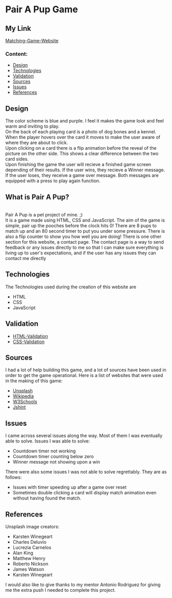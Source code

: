 # Pair A Pup Game 

## My Link
[Matching-Game-Website](https://benjamin-joe.github.io/matching-game/)

### Content:
* [Design](#Design)
* [Technologies](#Technologies)
* [Validation](#Validation)
* [Sources](#Sources)
* [Issues](#Issues)
* [References](#References)



## Design
The color scheme is blue and purple. I feel it makes the game look and feel warm and inviting to play.<br>
On the back of each playing card is a photo of dog bones and a kennel. When the player hovers over the card it moves to make the user aware of where they are about to click.<br>
Upon clicking on a card there is a flip animation before the reveal of the picture on the other side. This shows a clear difference between the two card sides.
<br>
Upon finishing the game the user will recieve a finished game screen depending of their results. If the user wins, they recieve a Winner message. If the user loses, they receive a game over message. Both messages are equipped with a press to play again function.

## What is Pair A Pup?
<br>Pair A Pup is a pet project of mine. ;)<br> 
It is a game made using HTML, CSS and JavaScript.
The aim of the game is simple, pair up the pooches before the clock hits 0!
There are 8 pups to match up and an 80 second timer to put you under some pressure.
There is also a flip counter to show you how well you are doing!
There is one other section for this website, a contact page.
The contact page is a way to send feedback or any issues directly to me so that I can 
make sure everything is living up to user's expectations, and if the user has any issues they can contact me directly

## Technologies
The Technologies used during the creation of this website are
* HTML
* CSS
* JavaScript

## Validation
* [HTML-Validation](https://validator.w3.org/nu/?doc=https%3A%2F%2Fbenjamin-joe.github.io%2Fmatching-game%2F)
* [CSS-Validation](https://jigsaw.w3.org/css-validator/validator?uri=https%3A%2F%2Fbenjamin-joe.github.io%2Fmatching-game%2F&profile=css3svg&usermedium=all&warning=1&vextwarning=&lang=en)

## Sources
I had a lot of help building this game, and a lot of sources have been used in order to get the game operational.
Here is a list of websites that were used in the making of this game:
* [Unsplash](https://unsplash.com/)
* [Wikipedia](https://www.wikipedia.org/)
* [W3Schools](https://www.w3schools.com/)
* [Jshint](https://jshint.com/)

## Issues
I came across several issues along the way. Most of them
I was eventually able to solve.
Issues I was able to solve:
* Countdown timer not working
* Countdown timer counting below zero
* Winner message not showing upon a win

There were also some issues I was not able to solve regrettably. They are as follows:
* Issues with timer speeding up after a game over reset
* Sometimes double clicking a card will display match animation even without having found the match.

## References 
Unsplash image creators:
* Karsten Winegeart
* Charles Deluvio
* Lucrezia Carnelos
* Alan King
* Matthew Henry
* Roberto Nickson
* James Watson
* Karsten Winegeart

I would also like to give thanks to my mentor Antonio Rodriguez for giving me the extra push I needed to complete this project.